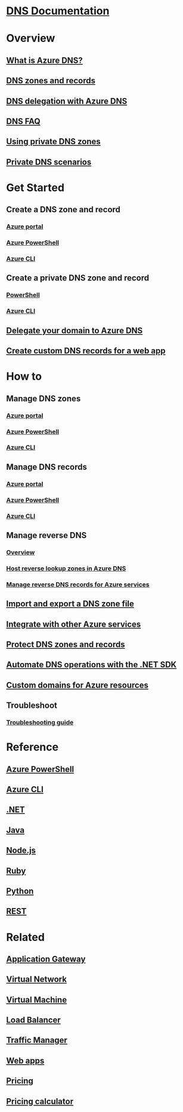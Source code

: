 # [DNS Documentation](index.md)

# Overview

## [What is Azure DNS?](dns-overview.md)
## [DNS zones and records](dns-zones-records.md)
## [DNS delegation with Azure DNS](dns-domain-delegation.md)
## [DNS FAQ](dns-faq.md)
## [Using private DNS zones](private-dns-overview.md)
## [Private DNS scenarios](private-dns-scenarios.md)

# Get Started

## Create a DNS zone and record
### [Azure portal](dns-getstarted-portal.md)
### [Azure PowerShell](dns-getstarted-powershell.md)
### [Azure CLI](dns-getstarted-cli.md)

## Create a private DNS zone and record
### [PowerShell](private-dns-getstarted-powershell.md)
### [Azure CLI](private-dns-getstarted-cli.md)
## [Delegate your domain to Azure DNS](dns-delegate-domain-azure-dns.md)
## [Create custom DNS records for a web app](dns-web-sites-custom-domain.md)

# How to

## Manage DNS zones
### [Azure portal](dns-operations-dnszones-portal.md)
### [Azure PowerShell](dns-operations-dnszones.md)
### [Azure CLI](dns-operations-dnszones-cli.md)

## Manage DNS records
### [Azure portal](dns-operations-recordsets-portal.md)
### [Azure PowerShell](dns-operations-recordsets.md)
### [Azure CLI](dns-operations-recordsets-cli.md)

## Manage reverse DNS
### [Overview](dns-reverse-dns-overview.md)
### [Host reverse lookup zones in Azure DNS](dns-reverse-dns-hosting.md)
### [Manage reverse DNS records for Azure services](dns-reverse-dns-for-azure-services.md)

## [Import and export a DNS zone file](dns-import-export.md)
## [Integrate with other Azure services](dns-for-azure-services.md)
## [Protect DNS zones and records](dns-protect-zones-recordsets.md)
## [Automate DNS operations with the .NET SDK](dns-sdk.md)

## [Custom domains for Azure resources](dns-custom-domain.md)
## Troubleshoot
### [Troubleshooting guide](dns-troubleshoot.md)

# Reference

## [Azure PowerShell](https://docs.microsoft.com/powershell/module/azurerm.dns)
## [Azure CLI](https://docs.microsoft.com/cli/azure/network/dns)
## [.NET](https://docs.azure.cn/zh-cn/dotnet/api/microsoft.azure.management.dns.models)
## [Java](https://docs.microsoft.com/java/api/com.microsoft.azure.management.dns)
## [Node.js](https://docs.microsoft.comhttp://azure.github.io/azure-sdk-for-node/azure-arm-dns/latest/)
## [Ruby](http://www.rubydoc.info/gems/azure_mgmt_dns/0.8.0)
## [Python](http://azure-sdk-for-python.readthedocs.io/en/latest/sample_azure-mgmt-dns.html)
## [REST](https://docs.microsoft.com/rest/api/dns/)

# Related
## [Application Gateway](/application-gateway/)
## [Virtual Network](/virtual-network/)
## [Virtual Machine](/virtual-machines/)
## [Load Balancer](/load-balancer/)
## [Traffic Manager](/traffic-manager/)
## [Web apps](/app-service/)


## [Pricing](https://www.azure.cn/zh-cn/pricing/details/dns/)
## [Pricing calculator](https://www.azure.cn/zh-cn/pricing/calculator/)
